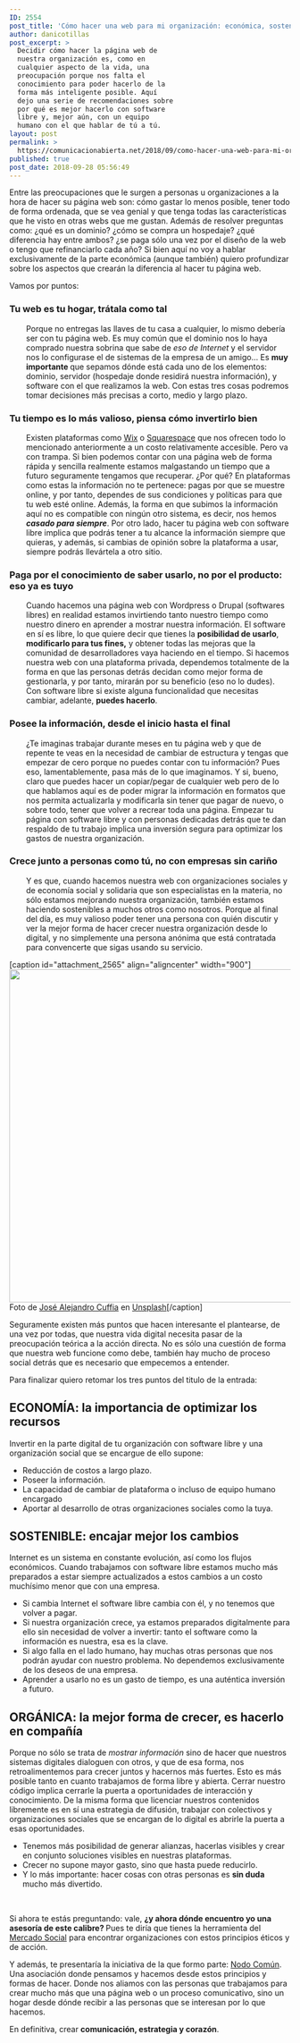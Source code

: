 ```yaml
---
ID: 2554
post_title: 'Cómo hacer una web para mi organización: económica, sostenible y orgánica'
author: danicotillas
post_excerpt: >
  Decidir cómo hacer la página web de
  nuestra organización es, como en
  cualquier aspecto de la vida, una
  preocupación porque nos falta el
  conocimiento para poder hacerlo de la
  forma más inteligente posible. Aquí
  dejo una serie de recomendaciones sobre
  por qué es mejor hacerlo con software
  libre y, mejor aún, con un equipo
  humano con el que hablar de tú a tú.
layout: post
permalink: >
  https://comunicacionabierta.net/2018/09/como-hacer-una-web-para-mi-organizacion-economica-sostenible-y-organica/
published: true
post_date: 2018-09-28 05:56:49
---
```

Entre las preocupaciones que le surgen a personas u organizaciones a la hora de hacer su página web son: cómo gastar lo menos posible, tener todo de forma ordenada, que se vea genial y que tenga todas las características que he visto en otras webs que me gustan. Además de resolver preguntas como: ¿qué es un dominio? ¿cómo se compra un hospedaje? ¿qué diferencia hay entre ambos? ¿se paga sólo una vez por el diseño de la web o tengo que refinanciarlo cada año?
Si bien aquí no voy a hablar exclusivamente de la parte económica (aunque también) quiero profundizar sobre los aspectos que crearán la diferencia al hacer tu página web.

Vamos por puntos:
<h3>Tu web es tu hogar, trátala como tal</h3>
<p style="padding-left: 30px;">Porque no entregas las llaves de tu casa a cualquier, lo mismo debería ser con tu página web. Es muy común que el dominio nos lo haya comprado nuestra sobrina que sabe de <em>eso de Internet </em>y el servidor nos lo configurase el de sistemas de la empresa de un amigo... Es <strong>muy importante </strong>que sepamos dónde está cada uno de los elementos: dominio, servidor (hospedaje donde residirá nuestra información), y software con el que realizamos la web. Con estas tres cosas podremos tomar decisiones más precisas a corto, medio y largo plazo.</p>

<h3>Tu tiempo es lo más valioso, piensa cómo invertirlo bien</h3>
<p style="padding-left: 30px;">Existen plataformas como <a href="https://es.wix.com">Wix</a> o <a href="https://www.squarespace.com/">Squarespace</a> que nos ofrecen todo lo mencionado anteriormente a un costo relativamente accesible. Pero va con trampa.
Si bien podemos contar con una página web de forma rápida y sencilla realmente estamos malgastando un tiempo que a futuro seguramente tengamos que recuperar. ¿Por qué? En plataformas como estas la información no te pertenece: pagas por que se muestre online, y por tanto, dependes de sus condiciones y políticas para que tu web esté online. Además, la forma en que subimos la información aquí no es compatible con ningún otro sistema, es decir, nos hemos <em><strong>casado para siempre</strong></em>.
Por otro lado, hacer tu página web con software libre implica que podrás tener a tu alcance la información siempre que quieras, y además, si cambias de opinión sobre la plataforma a usar, siempre podrás llevártela a otro sitio.</p>

<h3>Paga por el conocimiento de saber usarlo, no por el producto: eso ya es tuyo</h3>
<p style="padding-left: 30px;">Cuando hacemos una página web con Wordpress o Drupal (softwares libres) en realidad estamos invirtiendo tanto nuestro tiempo como nuestro dinero en aprender a mostrar nuestra información. El software en sí es libre, lo que quiere decir que tienes la <strong>posibilidad de usarlo</strong>, <strong>modificarlo para tus fines,</strong> y obtener todas las mejoras que la comunidad de desarrolladores vaya haciendo en el tiempo.
Si hacemos nuestra web con una plataforma privada, dependemos totalmente de la forma en que las personas detrás decidan como mejor forma de gestionarla, y por tanto, mirarán por su beneficio (eso no lo dudes).
Con software libre si existe alguna funcionalidad que necesitas cambiar, adelante, <strong>puedes hacerlo</strong>.</p>

<h3>Posee la información, desde el inicio hasta el final</h3>
<p style="padding-left: 30px;">¿Te imaginas trabajar durante meses en tu página web y que de repente te veas en la necesidad de cambiar de estructura y tengas que empezar de cero porque no puedes contar con tu información?
Pues eso, lamentablemente, pasa más de lo que imaginamos. Y si, bueno, claro que puedes hacer un copiar/pegar de cualquier web pero de lo que hablamos aquí es de poder migrar la información en formatos que nos permita actualizarla y modificarla sin tener que pagar de nuevo, o sobre todo, tener que volver a recrear toda una página.
Empezar tu página con software libre y con personas dedicadas detrás que te dan respaldo de tu trabajo implica una inversión segura para optimizar los gastos de nuestra organización.</p>

<h3>Crece junto a personas como tú, no con empresas sin cariño</h3>
<p style="padding-left: 30px;">Y es que, cuando hacemos nuestra web con organizaciones sociales y de economía social y solidaria que son especialistas en la materia, no sólo estamos mejorando nuestra organización, también estamos haciendo sostenibles a muchos otros como nosotros. Porque al final del día, es muy valioso poder tener una persona con quién discutir y ver la mejor forma de hacer crecer nuestra organización desde lo digital, y no simplemente una persona anónima que está contratada para convencerte que sigas usando su servicio.</p>


[caption id="attachment_2565" align="aligncenter" width="900"]<img class="wp-image-2565 size-full" src="https://comunicacionabierta.net/wp-content/uploads/2018/09/jose-alejandro-cuffia-799485-unsplash.jpg" alt="" width="900" height="596" /> Foto de <a href="https://unsplash.com/photos/_4815u_ACqQ?utm_source=unsplash&amp;utm_medium=referral&amp;utm_content=creditCopyText">José Alejandro Cuffia</a> en <a href="https://unsplash.com/search/photos/website?utm_source=unsplash&amp;utm_medium=referral&amp;utm_content=creditCopyText">Unsplash</a>[/caption]

Seguramente existen más puntos que hacen interesante el plantearse, de una vez por todas, que nuestra vida digital necesita pasar de la preocupación teórica a la acción directa. No es sólo una cuestión de forma que nuestra web funcione como debe, también hay mucho de proceso social detrás que es necesario que empecemos a entender.

Para finalizar quiero retomar los tres puntos del titulo de la entrada:
<h2>ECONOMÍA: la importancia de optimizar los recursos</h2>
Invertir en la parte digital de tu organización con software libre y una organización social que se encargue de ello supone:
<ul>
 	<li>Reducción de costos a largo plazo.</li>
 	<li>Poseer la información.</li>
 	<li>La capacidad de cambiar de plataforma o incluso de equipo humano encargado</li>
 	<li>Aportar al desarrollo de otras organizaciones sociales como la tuya.</li>
</ul>
<h2></h2>
<h2>SOSTENIBLE: encajar mejor los cambios</h2>
Internet es un sistema en constante evolución, así como los flujos económicos. Cuando trabajamos con software libre estamos mucho más preparados a estar siempre actualizados a estos cambios a un costo muchísimo menor que con una empresa.
<ul>
 	<li>Si cambia Internet el software libre cambia con él, y no tenemos que volver a pagar.</li>
 	<li>Si nuestra organización crece, ya estamos preparados digitalmente para ello sin necesidad de volver a invertir: tanto el software como la información es nuestra, esa es la clave.</li>
 	<li>Si algo falla en el lado humano, hay muchas otras personas que nos podrán ayudar con nuestro problema. No dependemos exclusivamente de los deseos de una empresa.</li>
 	<li>Aprender a usarlo no es un gasto de tiempo, es una auténtica inversión a futuro.</li>
</ul>
<h2></h2>
<h2>ORGÁNICA: la mejor forma de crecer, es hacerlo en compañía</h2>
Porque no sólo se trata de <em>mostrar información</em> sino de hacer que nuestros sistemas digitales dialoguen con otros, y que de esa forma, nos retroalimentemos para crecer juntos y hacernos más fuertes. Esto es más posible tanto en cuanto trabajamos de forma libre y abierta. Cerrar nuestro código implica cerrarle la puerta a oportunidades de interacción y conocimiento. De la misma forma que licenciar nuestros contenidos libremente es en sí una estrategia de difusión, trabajar con colectivos y organizaciones sociales que se encargan de lo digital es abrirle la puerta a esas oportunidades.
<ul>
 	<li>Tenemos más posibilidad de generar alianzas, hacerlas visibles y crear en conjunto soluciones visibles en nuestras plataformas.</li>
 	<li>Crecer no supone mayor gasto, sino que hasta puede reducirlo.</li>
 	<li>Y lo más importante: hacer cosas con otras personas es <strong>sin duda</strong> mucho más divertido.</li>
</ul>
&nbsp;

Si ahora te estás preguntando: vale, <strong>¿y ahora dónde encuentro yo una asesoría de este calibre?
</strong>Pues te diría que tienes la herramienta del <a href="https://www.mercadosocial.net/entidades?title=&amp;territory=&amp;og_audience_target_id=&amp;field_reasentity_business_target_id=3654">Mercado Social</a> para encontrar organizaciones con estos principios éticos y de acción.

Y además, te presentaría la iniciativa de la que formo parte: <a href="https://comunicacionabierta.net/">Nodo Común</a>.
Una asociación donde pensamos y hacemos desde estos principios y formas de hacer.
Donde nos aliamos con las personas que trabajamos para crear mucho más que una página web o un proceso comunicativo, sino un hogar desde dónde recibir a las personas que se interesan por lo que hacemos.

En definitiva, crear <strong>comunicación, estrategia y corazón</strong>.